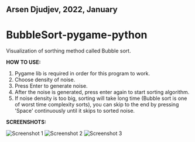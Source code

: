 ## Arsen Djudjev, 2022, January

# BubbleSort-pygame-python

Visualization of sorthing method called Bubble sort.

**HOW TO USE:**

1. Pygame lib is required in order for this program to work.
2. Choose density of noise.
3. Press Enter to generate noise.
4. After the noise is generated, press enter again to start sorting algorithm.
5. If noise density is too big, sorting will take long time (Bubble sort is one of worst time complexity sorts), you can skip to the end by pressing 'Space' continuously until it skips to sorted noise.


**SCREENSHOTS:**

![Screenshot 1](https://i.imgur.com/4qGGS4k.png)
![Screenshot 2](https://i.imgur.com/Iz9WNuZ.png)
![Screenshot 3](https://i.imgur.com/r67yGW7.png)
